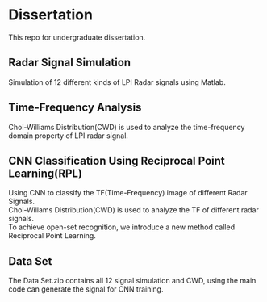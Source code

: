 # Dissertation
This repo for undergraduate dissertation.
## Radar Signal Simulation
Simulation of 12 different kinds of LPI Radar signals using Matlab.
## Time-Frequency Analysis 
Choi-Williams Distribution(CWD) is used to analyze the time-frequency domain property of LPI radar signal.
## CNN Classification Using Reciprocal Point Learning(RPL)
Using CNN to classify the TF(Time-Frequency) image of different Radar Signals.  
Choi-Willams Distribution(CWD) is used to analyze the TF of different radar signals.  
To achieve open-set recognition, we introduce a new method called Reciprocal Point Learning.    
## Data Set
The Data Set.zip contains all 12 signal simulation and CWD, using the main code can generate the signal for CNN training.
